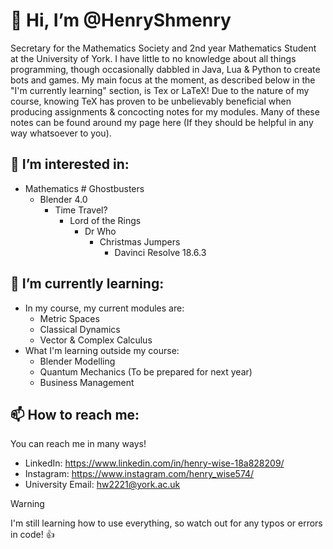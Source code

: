 # 👋 Hi, I’m @HenryShmenry
Secretary for the Mathematics Society and 2nd year Mathematics Student at the University of York.
I have little to no knowledge about all things programming, though occasionally dabbled in Java, Lua & Python to create bots and games. 
My main focus at the moment, as described below in the "I'm currently learning" section, is Tex or LaTeX! 
Due to the nature of my course, knowing TeX has proven to be unbelievably beneficial when producing assignments & concocting notes for my modules.
Many of these notes can be found around my page here (If they should be helpful in any way whatsoever to you).

## 👀 I’m interested in:
- Mathematics # Ghostbusters
    - Blender 4.0
      - Time Travel?
        - Lord of the Rings
          - Dr Who
            - Christmas Jumpers
              - Davinci Resolve 18.6.3
  
## 🌱 I’m currently learning:
- In my course, my current modules are:
  - Metric Spaces 
  - Classical Dynamics
  - Vector & Complex Calculus
- What I'm learning outside my course:
  - Blender Modelling
  - Quantum Mechanics (To be prepared for next year)
  - Business Management

## 📫 How to reach me:
You can reach me in many ways!
- LinkedIn: <https://www.linkedin.com/in/henry-wise-18a828209/>
- Instagram: <https://www.instagram.com/henry_wise574/>
- University Email: <hw2221@york.ac.uk>

> [!WARNING]
> I'm still learning how to use everything, so watch out for any typos or errors in code! :+1:
